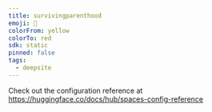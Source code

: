 ```yaml
---
title: survivingparenthood
emoji: 🐳
colorFrom: yellow
colorTo: red
sdk: static
pinned: false
tags:
  - deepsite
---
```


Check out the configuration reference at https://huggingface.co/docs/hub/spaces-config-reference